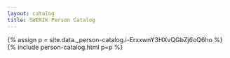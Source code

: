 ```yaml
---
layout: catalog
title: SWERIK Person Catalog
---
```

{% assign p = site.data._person-catalog.i-ErxxwnY3HXvQGbZj6oQ6ho %}
{% include person-catalog.html p=p %}

